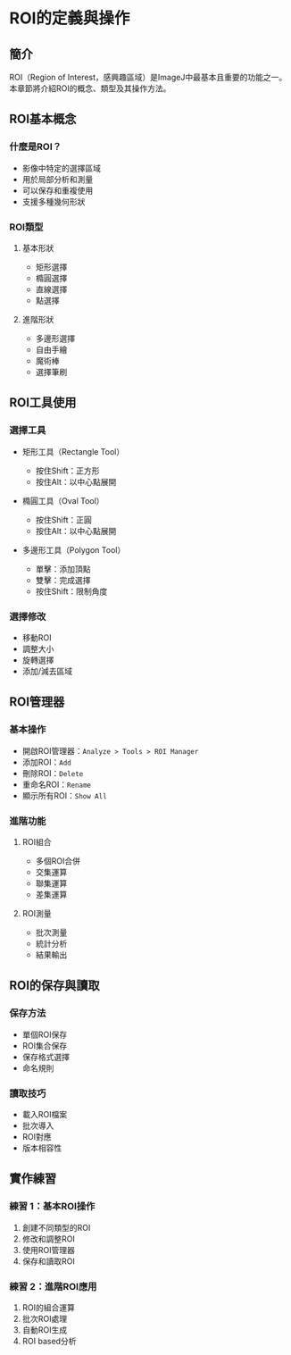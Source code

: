 # ROI的定義與操作

## 簡介
ROI（Region of Interest，感興趣區域）是ImageJ中最基本且重要的功能之一。本章節將介紹ROI的概念、類型及其操作方法。

## ROI基本概念

### 什麼是ROI？
- 影像中特定的選擇區域
- 用於局部分析和測量
- 可以保存和重複使用
- 支援多種幾何形狀

### ROI類型
1. 基本形狀
   - 矩形選擇
   - 橢圓選擇
   - 直線選擇
   - 點選擇

2. 進階形狀
   - 多邊形選擇
   - 自由手繪
   - 魔術棒
   - 選擇筆刷

## ROI工具使用

### 選擇工具
- 矩形工具（Rectangle Tool）
  - 按住Shift：正方形
  - 按住Alt：以中心點展開
  
- 橢圓工具（Oval Tool）
  - 按住Shift：正圓
  - 按住Alt：以中心點展開

- 多邊形工具（Polygon Tool）
  - 單擊：添加頂點
  - 雙擊：完成選擇
  - 按住Shift：限制角度

### 選擇修改
- 移動ROI
- 調整大小
- 旋轉選擇
- 添加/減去區域

## ROI管理器

### 基本操作
- 開啟ROI管理器：`Analyze > Tools > ROI Manager`
- 添加ROI：`Add`
- 刪除ROI：`Delete`
- 重命名ROI：`Rename`
- 顯示所有ROI：`Show All`

### 進階功能
1. ROI組合
   - 多個ROI合併
   - 交集運算
   - 聯集運算
   - 差集運算

2. ROI測量
   - 批次測量
   - 統計分析
   - 結果輸出

## ROI的保存與讀取

### 保存方法
- 單個ROI保存
- ROI集合保存
- 保存格式選擇
- 命名規則

### 讀取技巧
- 載入ROI檔案
- 批次導入
- ROI對應
- 版本相容性

## 實作練習

### 練習 1：基本ROI操作
1. 創建不同類型的ROI
2. 修改和調整ROI
3. 使用ROI管理器
4. 保存和讀取ROI

### 練習 2：進階ROI應用
1. ROI的組合運算
2. 批次ROI處理
3. 自動ROI生成
4. ROI based分析
